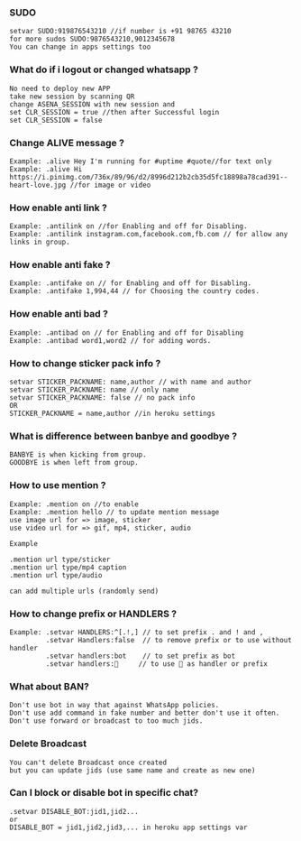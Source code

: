 ### **SUDO**<br>
```
setvar SUDO:919876543210 //if number is +91 98765 43210 
for more sudos SUDO:9876543210,9012345678
You can change in apps settings too
```
### **What do if i logout or changed whatsapp ?**<br>
```
No need to deploy new APP 
take new session by scanning QR
change ASENA_SESSION with new session and
set CLR_SESSION = true //then after Successful login
set CLR_SESSION = false
```
### **Change ALIVE message ?**<br>
```
Example: .alive Hey I'm running for #uptime #quote//for text only
Example: .alive Hi https://i.pinimg.com/736x/89/96/d2/8996d212b2cb35d5fc18898a78cad391--heart-love.jpg //for image or video
```
### **How enable anti link ?**<br>
```
Example: .antilink on //for Enabling and off for Disabling.
Example: .antilink instagram.com,facebook.com,fb.com // for allow any links in group.
```
### **How enable anti fake ?**<br>
```
Example: .antifake on // for Enabling and off for Disabling.
Example: .antifake 1,994,44 // for Choosing the country codes.
```
### **How enable anti bad ?**<br>
```
Example: .antibad on // for Enabling and off for Disabling
Example: .antibad word1,word2 // for adding words.
```
### **How to change sticker pack info ?**<br>
```
setvar STICKER_PACKNAME: name,author // with name and author
setvar STICKER_PACKNAME: name // only name
setvar STICKER_PACKNAME: false // no pack info
OR
STICKER_PACKNAME = name,author //in heroku settings
```
### **What is difference between banbye and goodbye ?**
```
BANBYE is when kicking from group.
GOODBYE is when left from group.
```
### **How to use mention ?**
```
Example: .mention on //to enable
Example: .mention hello // to update mention message
use image url for => image, sticker
use video url for => gif, mp4, sticker, audio

Example

.mention url type/sticker
.mention url type/mp4 caption
.mention url type/audio 

can add multiple urls (randomly send)
```
### **How to change prefix or HANDLERS ?**
```
Example: .setvar HANDLERS:^[.!,] // to set prefix . and ! and ,
         .setvar Handlers:false  // to remove prefix or to use without handler
         .setvar handlers:bot    // to set prefix as bot 
         .setvar handlers:🙂     // to use 🙂 as handler or prefix
```
### **What about BAN?** 
```
Don't use bot in way that against WhatsApp policies.
Don't use add command in fake number and better don't use it often.
Don't use forward or broadcast to too much jids.
```
### **Delete Broadcast**
```
You can't delete Broadcast once created
but you can update jids (use same name and create as new one)
```

### **Can I block or disable bot in specific chat?**
```
.setvar DISABLE_BOT:jid1,jid2...
or
DISABLE_BOT = jid1,jid2,jid3,... in heroku app settings var
```
